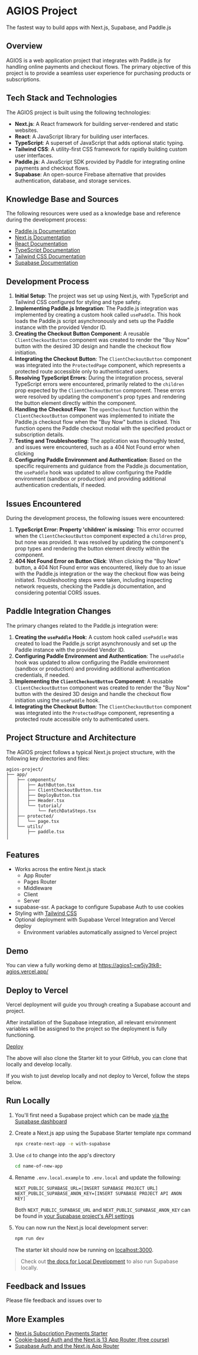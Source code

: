 # AGIOS Project

The fastest way to build apps with Next.js, Supabase, and Paddle.js





## Overview

AGIOS is a web application project that integrates with Paddle.js for handling online payments and checkout flows. The primary objective of this project is to provide a seamless user experience for purchasing products or subscriptions.





## Tech Stack and Technologies

The AGIOS project is built using the following technologies:

- **Next.js**: A React framework for building server-rendered and static websites.
- **React**: A JavaScript library for building user interfaces.
- **TypeScript**: A superset of JavaScript that adds optional static typing.
- **Tailwind CSS**: A utility-first CSS framework for rapidly building custom user interfaces.
- **Paddle.js**: A JavaScript SDK provided by Paddle for integrating online payments and checkout flows.
- **Supabase**: An open-source Firebase alternative that provides authentication, database, and storage services.





## Knowledge Base and Sources

The following resources were used as a knowledge base and reference during the development process:

- [Paddle.js Documentation](command:_cody.vscode.open?"https%3A%2F%2Fpaddle.com%2Fdocs%2Fpaddle-js%2F")
- [Next.js Documentation](command:_cody.vscode.open?"https%3A%2F%2Fnextjs.org%2Fdocs")
- [React Documentation](command:_cody.vscode.open?"https%3A%2F%2Freactjs.org%2Fdocs%2Fgetting-started.html")
- [TypeScript Documentation](command:_cody.vscode.open?"https%3A%2F%2Fwww.typescriptlang.org%2Fdocs%2F")
- [Tailwind CSS Documentation](command:_cody.vscode.open?"https%3A%2F%2Ftailwindcss.com%2Fdocs%2Finstallation")
- [Supabase Documentation](command:_cody.vscode.open?"https%3A%2F%2Fsupabase.com%2Fdocs")





## Development Process

1. **Initial Setup**: The project was set up using Next.js, with TypeScript and Tailwind CSS configured for styling and type safety.
2. **Implementing Paddle.js Integration**: The Paddle.js integration was implemented by creating a custom hook called `usePaddle`. This hook loads the Paddle.js script asynchronously and sets up the Paddle instance with the provided Vendor ID.
3. **Creating the Checkout Button Component**: A reusable `ClientCheckoutButton` component was created to render the "Buy Now" button with the desired 3D design and handle the checkout flow initiation.
4. **Integrating the Checkout Button**: The `ClientCheckoutButton` component was integrated into the `ProtectedPage` component, which represents a protected route accessible only to authenticated users.
5. **Resolving TypeScript Errors**: During the integration process, several TypeScript errors were encountered, primarily related to the `children` prop expected by the `ClientCheckoutButton` component. These errors were resolved by updating the component's prop types and rendering the button element directly within the component.
6. **Handling the Checkout Flow**: The `openCheckout` function within the `ClientCheckoutButton` component was implemented to initiate the Paddle.js checkout flow when the "Buy Now" button is clicked. This function opens the Paddle checkout modal with the specified product or subscription details.
7. **Testing and Troubleshooting**: The application was thoroughly tested, and issues were encountered, such as a 404 Not Found error when clicking
8. **Configuring Paddle Environment and Authentication**: Based on the specific requirements and guidance from the Paddle.js documentation, the `usePaddle` hook was updated to allow configuring the Paddle environment (sandbox or production) and providing additional authentication credentials, if needed.





## Issues Encountered

During the development process, the following issues were encountered:

1. **TypeScript Error: Property 'children' is missing**: This error occurred when the `ClientCheckoutButton` component expected a `children` prop, but none was provided. It was resolved by updating the component's prop types and rendering the button element directly within the component.
2. **404 Not Found Error on Button Click**: When clicking the "Buy Now" button, a 404 Not Found error was encountered, likely due to an issue with the Paddle.js integration or the way the checkout flow was being initiated. Troubleshooting steps were taken, including inspecting network requests, checking the Paddle.js documentation, and considering potential CORS issues.





## Paddle Integration Changes

The primary changes related to the Paddle.js integration were:

1. **Creating the `usePaddle` Hook**: A custom hook called `usePaddle` was created to load the Paddle.js script asynchronously and set up the Paddle instance with the provided Vendor ID.
2. **Configuring Paddle Environment and Authentication**: The `usePaddle` hook was updated to allow configuring the Paddle environment (sandbox or production) and providing additional authentication credentials, if needed.
3. **Implementing the `ClientCheckoutButton` Component**: A reusable `ClientCheckoutButton` component was created to render the "Buy Now" button with the desired 3D design and handle the checkout flow initiation using the `usePaddle` hook.
4. **Integrating the Checkout Button**: The `ClientCheckoutButton` component was integrated into the `ProtectedPage` component, representing a protected route accessible only to authenticated users.





## Project Structure and Architecture

The AGIOS project follows a typical Next.js project structure, with the following key directories and files:

```
agios-project/
├── app/
│   ├── components/
│   │   ├── AuthButton.tsx
│   │   ├── ClientCheckoutButton.tsx
│   │   ├── DeployButton.tsx
│   │   ├── Header.tsx
│   │   └── tutorial/
│   │       └── FetchDataSteps.tsx
│   ├── protected/
│   │   └── page.tsx
│   └── utils/
│       ├── paddle.tsx
│
```





## Features

- Works across the entire Next.js stack
  - App Router
  - Pages Router
  - Middleware
  - Client
  - Server
- supabase-ssr. A package to configure Supabase Auth to use cookies
- Styling with [Tailwind CSS](command:_cody.vscode.open?"https%3A%2F%2Ftailwindcss.com")
- Optional deployment with Supabase Vercel Integration and Vercel deploy
  - Environment variables automatically assigned to Vercel project





## Demo

You can view a fully working demo at https://agios1-cw5jy3tk8-agios.vercel.app/





## Deploy to Vercel

Vercel deployment will guide you through creating a Supabase account and project.

After installation of the Supabase integration, all relevant environment variables will be assigned to the project so the deployment is fully functioning.

[Deploy]([https://vercel.com/new/clone?repository-url=https%3A%2F%2Fgithub.com%2Fvercel%2Fnext.js%2Ftree%2Fcanary%2Fexamples%2Fw](command:_cody.vscode.open?"https%3A%2F%2Fvercel.com%2Fnew%2Fclone%3Frepository-url%3Dhttps%3A%2F%2Fgithub.com%2Fvercel%2Fnext.js%2Ftree%2Fcanary%2Fexamples%2Fw")ith-supabase&project-name=nextjs-with-supabase&repository-name=nextjs-with-supabase&demo-title=nextjs-with-supabase&demo-description=This%20starter%20configures%20Supabase%20Auth%20to%20use%20cookies%2C%20making%20the%20user's%20session%20available%20throughout%20the%20entire%20Next.js%20app%20-%20Client%20Components%2C%20Server%20Components%2C%20Route%20Handlers%2C%20Server%20Actions%20and%20Middleware.&demo-url=https%3A%2F%2Fdemo-nextjs-with-supabase.vercel.app%2F&external-id=https%3A%2F%2Fgithub.com%2Fvercel%2Fnext.js%2Ftree%2Fcanary%2Fexamples%2Fwith-supabase&demo-image=https%3A%2F%2Fdemo-nextjs-with-supabase.vercel.app%2Fopengraph-image.png&integration-ids=oac_VqOgBHqhEoFTPzGkPd7L0iH6)

The above will also clone the Starter kit to your GitHub, you can clone that locally and develop locally.

If you wish to just develop locally and not deploy to Vercel, follow the steps below.





## Run Locally

1. You'll first need a Supabase project which can be made [via the Supabase dashboard](command:_cody.vscode.open?"https%3A%2F%2Fdatabase.new")

2. Create a Next.js app using the Supabase Starter template npx command

   ```bash
   npx create-next-app -e with-supabase
   ```

3. Use `cd` to change into the app's directory

   ```bash
   cd name-of-new-app
   ```

4. Rename `.env.local.example` to `.env.local` and update the following:

   ```
   NEXT_PUBLIC_SUPABASE_URL=[INSERT SUPABASE PROJECT URL]
   NEXT_PUBLIC_SUPABASE_ANON_KEY=[INSERT SUPABASE PROJECT API ANON KEY]
   ```

   Both `NEXT_PUBLIC_SUPABASE_URL` and `NEXT_PUBLIC_SUPABASE_ANON_KEY` can be found in [your Supabase project's API settings](command:_cody.vscode.open?"https%3A%2F%2Fapp.supabase.com%2Fproject%2F_%2Fsettings%2Fapi")

5. You can now run the Next.js local development server:

   ```bash
   npm run dev
   ```

   The starter kit should now be running on [localhost:3000](command:_cody.vscode.open?"http%3A%2F%2Flocalhost%3A3000%2F").

   



> Check out [the docs for Local Development](command:_cody.vscode.open?"https%3A%2F%2Fsupabase.com%2Fdocs%2Fguides%2Fgetting-started%2Flocal-development") to also run Supabase locally.





## Feedback and Issues

Please file feedback and issues over to





## More Examples

- [Next.js Subscription Payments Starter](command:_cody.vscode.open?"https%3A%2F%2Fgithub.com%2Fvercel%2Fnextjs-subscription-payments")
- [Cookie-based Auth and the Next.js 13 App Router (free course)](command:_cody.vscode.open?"https%3A%2F%2Fyoutube.com%2Fplaylist%3Flist%3DPL5S4mPUpp4OtMhpnp93EFSo42iQ40XjbF")
- [Supabase Auth and the Next.js App Router](command:_cody.vscode.open?"https%3A%2F%2Fgithub.com%2Fsupabase%2Fsupabase%2Ftree%2Fmaster%2Fexamples%2Fauth%2Fnextjs")

